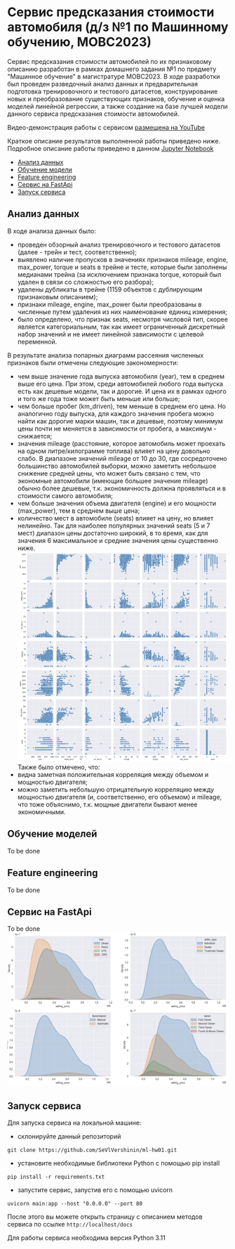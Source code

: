 # Сервис предсказания стоимости автомобиля (д/з №1 по Машинному обучению, МОВС2023)  
Сервис предсказания стоимости автомобилей по их признаковому описанию разработан в рамках 
домашнего задания №1 по предмету "Машинное обучение" в магистратуре МОВС2023. В ходе разработки 
был проведен разведочный анализ данных и предварительная подготовка тренировочного и тестового датасетов, 
конструирование новых и преобразование существующих признаков, обучение и оценка моделей линейной регрессии, 
а также создание на базе лучшей модели данного сервиса предсказания стоимости автомобилей. 

Видео-демонстрация работы с сервисом [размещена на YouTube](https://www.youtube.com/watch?v=gY5yGY9AT9c)

Краткое описание результатов выполненной работы приведено ниже. Подробное описание работы приведено 
в данном [Jupyter Notebook](https://github.com/SeVlVershinin/ml-hw01/blob/main/HW1_Regression_with_inference.ipynb)

- [Анализ данных](#анализ-данных)
- [Обучение модели](#обучение-моделей)
- [Feature engineering](#feature-engineering)
- [Сервис на FastApi](#сервис-на-fastapi)
- [Запуск сервиса](#запуск-сервиса)

## Анализ данных
В ходе анализа данных было:
- проведен обзорный анализ тренировочного и тестового датасетов (далее - трейн и тест, соответственно); 
- выявлено наличие пропусков в значениях признаков mileage, engine, max_power, torque и seats в трейне и тесте, 
которые были заполнены медианами трейна (за исключением признака torque, который был удален в связи со сложностью 
его разбора);
- удалены дубликаты в трейне (1159 объектов с дублирующим признаковым описанием);
- признаки mileage, engine, max_power были преобразованы в численные путем удаления из них наименование 
единиц измерения;
- было определено, что признак seats, несмотря числовой тип, скорее является категориальным, так как имеет 
ограниченный дискретный набор значений и не имеет линейной зависимости с целевой переменной. 

В результате анализа попарных диаграмм рассеяния численных признаков были отмечены следующие закономерности: 
- чем выше значение года выпуска автомобиля (year), тем в среднем выше его цена. При этом, среди автомобилей любого 
года выпуска есть как дешевые модели, так и дорогие. И цена их в рамках одного и того же года тоже может быть меньше или 
больше;
- чем больше пробег (km_driven), тем меньше в среднем его цена. Но аналогично году выпуска, для каждого значения
пробега можно найти как дорогие марки машин, так и дешевые, поэтому минимум цены почти не меняется в зависимости 
от пробега, а максимум - снижается;
- значения mileage (расстояние, которое автомобиль может проехать на одном литре/килограмме топлива) влияет на 
цену довольно слабо. В диапазоне значений mileage от 10 до 30, где сосредоточено большинство автомобилей выборки, 
можно заметить небольшое снижение средней цены, что может быть связано с тем, что экономные автомобили (имеющие 
большее значение mileage) обычно более дешевые, т.к. экономичность должна проявляться и в стоимости самого автомобиля;
- чем больше значения объема двигателя (engine) и его мощности (max_power), тем в среднем выше цена;
- количество мест в автомобиле (seats) влияет на цену, но влияет нелинейно. Так для наиболее популярных значений 
seats (5 и 7 мест) диапазон цены достаточно широкий, в то время, как для значения 6 максимальное и средние значения
цены существенно ниже.
![Screenshot](img/num_features_pairplot.png)
Также было отмечено, что: 
- видна заметная положительная корреляция между объемом и мощностью двигателя;
- можно заметить небольшую отрицательную корреляцию между мощностью двигателя (и, соответственно, его объемом) 
и mileage, что тоже объяснимо, т.к. мощные двигатели бывают менее экономичными.



## Обучение моделей
To be done
## Feature engineering
To be done
## Сервис на FastApi
To be done
![Screenshot](img/test_image.png)
## Запуск сервиса
Для запуска сервиса на локальной машине: 
- склонируйте данный репозиторий
```commandline
git clone https://github.com/SeVlVershinin/ml-hw01.git
```
- установите необходимые библиотеки Python с помощью pip install
```commandline
pip install -r requirements.txt
```
- запустите сервис, запустив его с помощью uvicorn
```commandline
uvicorn main:app --host "0.0.0.0" --port 80
```
После этого вы можете открыть страницу с описанием методов сервиса по ссылке ```http://localhost/docs``` 

Для работы сервиса необходима версия Python 3.11
